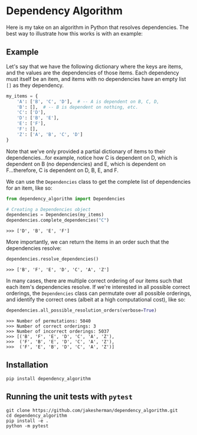 # Dependency Algorithm

Here is my take on an algorithm in Python that resolves dependencies. The best way to illustrate how this works is with an example:

## Example 

Let's say that we have the following dictionary where the keys are items, and the values are the dependencies of those items. Each dependency must itself be an item, and items with no dependencies have an empty list `[]` as they dependency.

```python
my_items = {
    'A': ['B', 'C', 'D'],  # -- A is dependent on B, C, D,
    'B': [],  # -- B is dependent on nothing, etc.
    'C': ['D'],
    'D': ['B', 'E'],
    'E': ['F'],
    'F': [],
    'Z': ['A', 'B', 'C', 'D']
}
```

Note that we've only provided a partial dictionary of items to their dependencies...for example, notice how C is dependent on D, which is dependent on B (no dependencies) and E, which is dependent on F...therefore, C is dependent on D, B, E, and F. 

We can use the `Dependencies` class to get the complete list of dependencies for an item, like so:

```python
from dependency_algorithm import Dependencies

# Creating a Dependencies object
dependencies = Dependencies(my_items)
dependencies.complete_dependencies("C")
```

```
>>> ['D', 'B', 'E', 'F']
```

More importantly, we can return the items in an order such that the dependencies resolve:

```python
dependencies.resolve_dependencies()
```

```
>>> ['B', 'F', 'E', 'D', 'C', 'A', 'Z']
```

In many cases, there are multiple correct ordering of our items such that each item's dependencies resolve. If we're interested in all possible correct orderings, the `Dependencies` class can permutate over all possible orderings, and identify the correct ones (albeit at a high computational cost), like so:

```python
dependencies.all_possible_resolution_orders(verbose=True)
```

```
>>> Number of permutations: 5040
>>> Number of correct orderings: 3
>>> Number of incorrect orderings: 5037
>>> [('B', 'F', 'E', 'D', 'C', 'A', 'Z'),
>>>  ('F', 'B', 'E', 'D', 'C', 'A', 'Z'),
>>>  ('F', 'E', 'B', 'D', 'C', 'A', 'Z')]
```

## Installation

```
pip install dependency_algorithm
```

## Running the unit tests with `pytest`

```
git clone https://github.com/jakesherman/dependency_algorithm.git
cd dependency_algorithm
pip install -e .
python -m pytest
```
